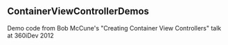 ## ContainerViewControllerDemos

Demo code from Bob McCune's "Creating Container View Controllers" talk at 360iDev 2012